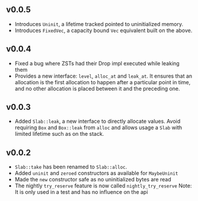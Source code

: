 ## v0.0.5

- Introduces `Uninit`, a lifetime tracked pointed to uninitialized memory.
- Introduces `FixedVec`, a capacity bound `Vec` equivalent built on the above.

## v0.0.4

- Fixed a bug where ZSTs had their Drop impl executed while leaking them
- Provides a new interface: `level`, `alloc_at` and `leak_at`. It ensures that
  an allocation is the first allocation to happen after a particular point in
  time, and no other allocation is placed between it and the preceding one.

## v0.0.3

- Added `Slab::leak`, a new interface to directly allocate values. Avoid
  requiring `Box` and `Box::leak` from `alloc` and allows usage a `Slab` with
  limited lifetime such as on the stack.

## v0.0.2

- `Slab::take` has been renamed to `Slab::alloc`.
- Added `uninit` and `zeroed` constructors as available for `MaybeUninit`
- Made the `new` constructor safe as no uninitialized bytes are read
- The nightly `try_reserve` feature is now called `nightly_try_reserve`
  Note: It is only used in a test and has no influence on the api

